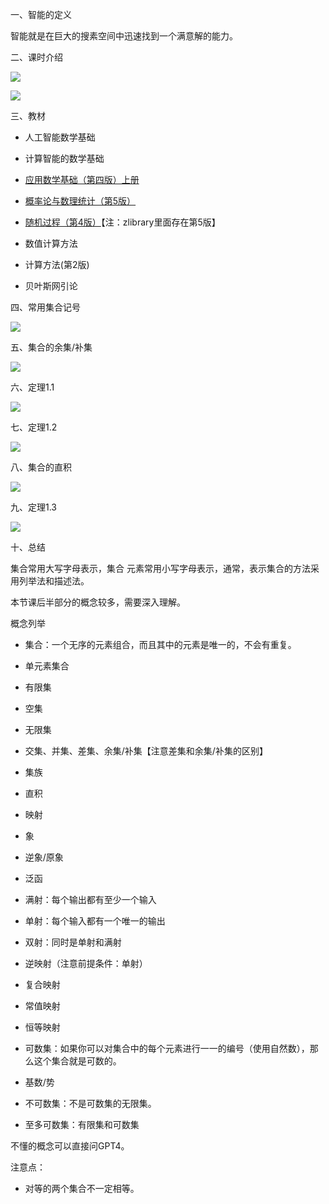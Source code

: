 一、智能的定义

智能就是在巨大的搜素空间中迅速找到一个满意解的能力。

二、课时介绍

![](https://vip2.loli.io/2023/09/13/5HtZU47q3WiQTfX.webp)

![](https://vip2.loli.io/2023/09/13/7k1qyRu4Np6tOcL.webp)


三、教材

- 人工智能数学基础

- 计算智能的数学基础

- [应用数学基础（第四版）上册](https://ftp.gujiakai.top/计算智能数学基础/book01.pdf)

- [概率论与数理统计（第5版）](https://ftp.gujiakai.top/计算智能数学基础/book02.pdf)

- [随机过程（第4版）](https://ftp.gujiakai.top/计算智能数学基础/book03.pdf)【注：zlibrary里面存在第5版】

- 数值计算方法

- 计算方法(第2版)

- 贝叶斯网引论

四、常用集合记号

![](https://vip2.loli.io/2023/09/13/drmGxJoEljMFQ5H.webp)

五、集合的余集/补集

![](https://vip2.loli.io/2023/09/13/znVwUGgCcRxho9f.webp)

六、定理1.1

![](https://vip2.loli.io/2023/09/13/1SwaGWNqlodrUPI.webp)

七、定理1.2

![](https://vip2.loli.io/2023/09/13/EH4c6dSKVl3sTjy.webp)

八、集合的直积

![](https://vip2.loli.io/2023/09/13/vk9lia5mHUpz6jS.webp)

九、定理1.3

![](https://vip2.loli.io/2023/09/13/82mZehcYfBEVuQA.webp)

十、总结

集合常用大写字母表示，集合 元素常用小写字母表示，通常，表示集合的方法采用列举法和描述法。

本节课后半部分的概念较多，需要深入理解。

概念列举

- 集合：一个无序的元素组合，而且其中的元素是唯一的，不会有重复。

- 单元素集合

- 有限集

- 空集

- 无限集

- 交集、并集、差集、余集/补集【注意差集和余集/补集的区别】

- 集族

- 直积

- 映射

- 象

- 逆象/原象

- 泛函

- 满射：每个输出都有至少一个输入

- 单射：每个输入都有一个唯一的输出

- 双射：同时是单射和满射

- 逆映射（注意前提条件：单射）

- 复合映射

- 常值映射

- 恒等映射

- 可数集：如果你可以对集合中的每个元素进行一一的编号（使用自然数），那么这个集合就是可数的。

- 基数/势

- 不可数集：不是可数集的无限集。

- 至多可数集：有限集和可数集

不懂的概念可以直接问GPT4。

注意点：

- 对等的两个集合不一定相等。

